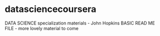 # datasciencecoursera
DATA SCIENCE specialization materials - John Hopkins 
BASIC READ ME FILE - more lovely material to come

